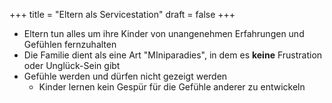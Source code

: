 +++
title = "Eltern als Servicestation"
draft = false
+++

-   Eltern tun alles um ihre Kinder von unangenehmen Erfahrungen und Gefühlen fernzuhalten
-   Die Familie dient als eine Art "MIniparadies", in dem es **keine** Frustration oder Unglück-Sein gibt
-   Gefühle werden und dürfen nicht gezeigt werden
    -   Kinder lernen kein Gespür für die Gefühle anderer zu entwickeln